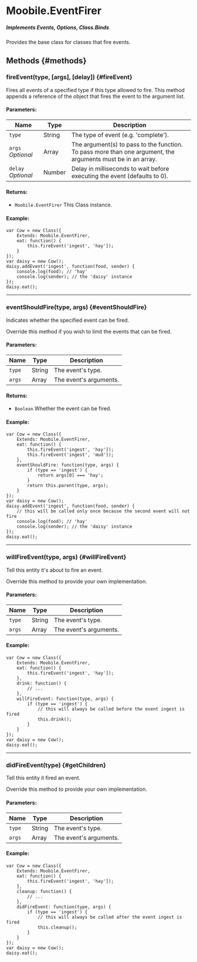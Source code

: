 Moobile.EventFirer
================================================================================

##### Implements *Events*, *Options*, *Class.Binds*

Provides the base class for classes that fire events.

Methods {#methods}
--------------------------------------------------------------------------------

### fireEvent(type, [args], [delay]) {#fireEvent}

Fires all events of a specified type if this type allowed to fire. This method appends a reference of the object that fires the event to the argument list.

#### Parameters:

Name               | Type   | Description
------------------ | ------ | --------------------------------------------------
`type`             | String | The type of event (e.g. 'complete').
`args`  *Optional* | Array  | The argument(s) to pass to the function. To pass more than one argument, the arguments must be in an array.
`delay` *Optional* | Number | Delay in milliseconds to wait before executing the event (defaults to 0).

#### Returns:

- `Moobile.EventFirer` This Class instance.

#### Example:

	var Cow = new Class({
		Extends: Moobile.EventFirer,
		eat: function() {
			this.fireEvent('ingest', 'hay']);
		}
	});
	var daisy = new Cow();
	daisy.addEvent('ingest', function(food, sender) {
		console.log(food); // 'hay'
		console.log(sender); // the 'daisy' instance
	});
	daisy.eat();

-----

### eventShouldFire(type, args) {#eventShouldFire}

Indicates whether the specified event can be fired.

Override this method if you wish to limit the events that can be fired.

#### Parameters:

Name   | Type   | Description
-------| ------ | -----------
`type` | String | The event's type.
`args` | Array  | The event's arguments.

#### Returns:

- `Boolean` Whether the event can be fired.

#### Example:

	var Cow = new Class({
		Extends: Moobile.EventFirer,
		eat: function() {
			this.fireEvent('ingest', 'hay']);
			this.fireEvent('ingest', 'mud']);
		},
		eventShouldFire: function(type, args) {
			if (type == 'ingest') {
				return args[0] === 'hay';
			}
			return this.parent(type, args);
		}
	});
	var daisy = new Cow();
	daisy.addEvent('ingest', function(food, sender) {
		// this will be called only once because the second event will not fire
		console.log(food); // 'hay'
		console.log(sender); // the 'daisy' instance
	});
	daisy.eat();

-----

### willFireEvent(type, args) {#willFireEvent}

Tell this entity it's about to fire an event.

Override this method to provide your own implementation.

#### Parameters:

Name   | Type   | Description
-------| ------ | --------------------------------------------------
`type` | String | The event's type.
`args` | Array  | The event's arguments.

#### Example:

	var Cow = new Class({
		Extends: Moobile.EventFirer,
		eat: function() {
			this.fireEvent('ingest', 'hay']);
		},
		drink: function() {
			// ...
		},
		willFireEvent: function(type, args) {
			if (type == 'ingest') {
				// this will always be called before the event ingest is fired
				this.drink();
			}
		}
	});
	var daisy = new Cow();
	daisy.eat();

-----

### didFireEvent(type) {#getChildren}

Tell this entity it fired an event.

Override this method to provide your own implementation.

#### Parameters:

Name   | Type   | Description
-------| ------ | --------------------------------------------------
`type` | String | The event's type.
`args` | Array  | The event's arguments.

#### Example:

	var Cow = new Class({
		Extends: Moobile.EventFirer,
		eat: function() {
			this.fireEvent('ingest', 'hay']);
		},
		cleanup: function() {
			// ...
		},
		didFireEvent: function(type, args) {
			if (type == 'ingest') {
				// this will always be called after the event ingest is fired
				this.cleanup();
			}
		}
	});
	var daisy = new Cow();
	daisy.eat();

